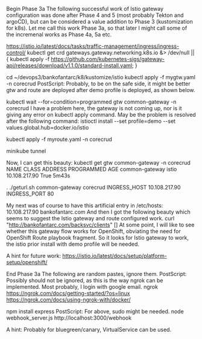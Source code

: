 Begin Phase 3a
The following successful work of Istio gateway configuration was done after Phase 4 and 5 (most probably Tekton and argoCD), but can be considered a value addition to Phase 3 (kustomization for k8s). Let me call this work Phase 3a, so that later I might call some of the incremenal works as Phase 4a, 5a etc.


https://istio.io/latest/docs/tasks/traffic-management/ingress/ingress-control/
kubectl get crd gateways.gateway.networking.k8s.io &> /dev/null || \
  { kubectl apply -f https://github.com/kubernetes-sigs/gateway-api/releases/download/v1.1.0/standard-install.yaml; }

cd ~/devops3/bankofantarc/k8/kustomize/istio
kubectl apply -f mygtw.yaml -n corecrud
PostScript: Probably, to be on the safe side, it might be better gtw and route are deployed after demo profile is
 deployed, as shown below.

kubectl wait --for=condition=programmed gtw common-gateway -n corecrud
I have a problem here, the gateway is not coming up, nor is it giving any error on kubectl apply command. May be the problem is resolved after the following command:
istioctl install --set profile=demo --set values.global.hub=docker.io/istio

kubectl apply -f myroute.yaml  -n corecrud

minikube tunnel

Now, I can get this beauty:
kubectl get gtw common-gateway -n corecrud
NAME             CLASS   ADDRESS         PROGRAMMED   AGE
common-gateway   istio   10.108.217.90   True         5m43s

. ./geturl.sh common-gateway corecrud
INGRESS_HOST 10.108.217.90
INGRESS_PORT 80

My next was of course to have this artificial entry in /etc/hosts:
10.108.217.90   bankofantarc.com
And then I got the following beauty which seems to suggest the Istio gateway and route configured work.
curl "http://bankofantarc.com/backsvc/clients"
[]
At some point, I will like to see whether this gateway flow works for OpenShift, obviating the need for OpenShift Route playbook fragment.
So it looks for Istio gateway to work, the istio prior install with demo profile will be needed.


A hint for future work:
https://istio.io/latest/docs/setup/platform-setup/openshift/

End Phase 3a
The following are random pastes, ignore them.
PostScript: Possibly should not be ignored, as this is the way ngrok can be implemented. Most probably, I login with google email.
ngrok
https://ngrok.com/docs/getting-started/?os=linux
https://ngrok.com/docs/using-ngrok-with/docker/


npm install express
PostScript: For above, sudo might be needed.
node webhook_server.js
http://localhost:3000/webhook

A hint: Probably for bluegreen/canary, VirtualService can be used.
